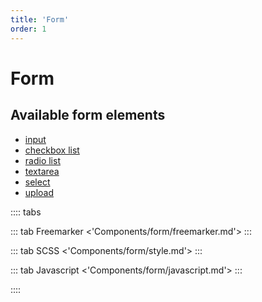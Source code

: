 ```yaml
---
title: 'Form'
order: 1
---
```


# Form

## Available form elements

* [input](/Components/form/input/)
* [checkbox list](/Components/form/checkbox/)
* [radio list](/Components/form/radio/)
* [textarea](/Components/form/textarea/)
* [select](/Components/form/select/)
* [upload](/Components/form/upload/)

:::: tabs

::: tab Freemarker
<'Components/form/freemarker.md'>
:::

::: tab SCSS
<'Components/form/style.md'>
:::

::: tab Javascript
<'Components/form/javascript.md'>
:::

::::